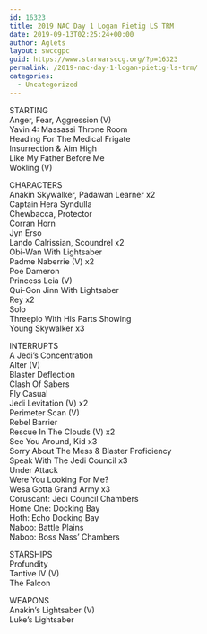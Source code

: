 ```yaml
---
id: 16323
title: 2019 NAC Day 1 Logan Pietig LS TRM
date: 2019-09-13T02:25:24+00:00
author: Aglets
layout: swccgpc
guid: https://www.starwarsccg.org/?p=16323
permalink: /2019-nac-day-1-logan-pietig-ls-trm/
categories:
  - Uncategorized
---
```

STARTING  
Anger, Fear, Aggression (V)  
Yavin 4: Massassi Throne Room  
Heading For The Medical Frigate  
Insurrection & Aim High  
Like My Father Before Me  
Wokling (V)

CHARACTERS  
Anakin Skywalker, Padawan Learner x2  
Captain Hera Syndulla  
Chewbacca, Protector  
Corran Horn  
Jyn Erso  
Lando Calrissian, Scoundrel x2  
Obi-Wan With Lightsaber  
Padme Naberrie (V) x2  
Poe Dameron  
Princess Leia (V)  
Qui-Gon Jinn With Lightsaber  
Rey x2  
Solo  
Threepio With His Parts Showing  
Young Skywalker x3

INTERRUPTS  
A Jedi&#8217;s Concentration  
Alter (V)  
Blaster Deflection  
Clash Of Sabers  
Fly Casual  
Jedi Levitation (V) x2  
Perimeter Scan (V)  
Rebel Barrier  
Rescue In The Clouds (V) x2  
See You Around, Kid x3  
Sorry About The Mess & Blaster Proficiency  
Speak With The Jedi Council x3  
Under Attack  
Were You Looking For Me?  
Wesa Gotta Grand Army x3  
Coruscant: Jedi Council Chambers  
Home One: Docking Bay  
Hoth: Echo Docking Bay  
Naboo: Battle Plains  
Naboo: Boss Nass&#8217; Chambers

STARSHIPS  
Profundity  
Tantive IV (V)  
The Falcon

WEAPONS  
Anakin&#8217;s Lightsaber (V)  
Luke&#8217;s Lightsaber